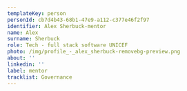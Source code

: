```yaml
---
templateKey: person
personId: cb7d4b43-68b1-47e9-a112-c377e46f2f97
identifier: Alex Sherbuck-mentor
name: Alex
surname: Sherbuck
role: Tech - full stack software UNICEF
photo: /img/profile_-_alex_sherbuck-removebg-preview.png
about: ''
linkedin: ''
label: mentor
tracklist: Governance
---
```

